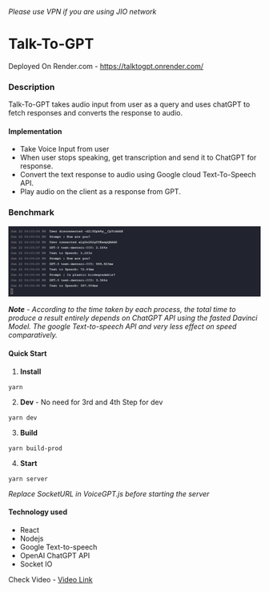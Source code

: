 *Please use VPN if you are using JIO network*
# Talk-To-GPT

Deployed On Render.com - https://talktogpt.onrender.com/

### Description
Talk-To-GPT takes audio input from user as a query and uses chatGPT to fetch responses and converts the response to audio.

#### Implementation
 - Take Voice Input from user
 - When user stops speaking, get transcription and send it to ChatGPT for response.
 - Convert the text response to audio using Google cloud Text-To-Speech API.
 - Play audio on the client as a response from GPT.

### Benchmark
![enter image description here](https://raw.githubusercontent.com/nakullondhe/Talk-To-ChatGPT/main/benchmark.png?raw=true)

***Note** - According to the time taken by each process, the total time to produce a result entirely depends on ChatGPT API using the fasted Davinci Model. The google Text-to-speech API and very less effect on speed comparatively.*

#### Quick Start

 1. **Install** 
```
yarn
```
 2. **Dev** - No need for 3rd and 4th Step for dev
 ```
 yarn dev
 ```
 3. **Build**
 ```
 yarn build-prod
 ```
 4. **Start**
 ```
 yarn server
 ```

*Replace SocketURL in VoiceGPT.js before starting the server*

#### Technology used 
 - React
 - Nodejs
 - Google Text-to-speech
 - OpenAI ChatGPT API
 - Socket IO

Check Video - [Video Link](https://youtu.be/7uDj3V9FM_0)
